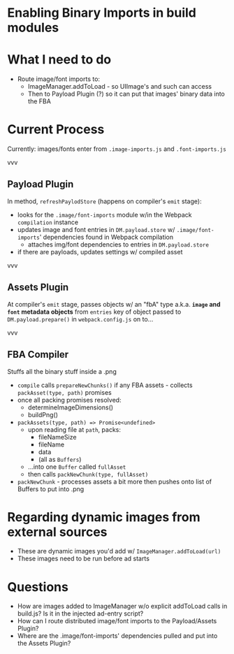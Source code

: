 # Enabling Binary Imports in build modules

# What I need to do
- Route image/font imports to:
	- ImageManager.addToLoad - so UIImage's and such can access
	- Then to Payload Plugin (?) so it can put that images' binary data into the FBA 

# Current Process

Currently: images/fonts enter from `.image-imports.js` and `.font-imports.js`

vvv

## Payload Plugin

In method, `refreshPaylodStore` (happens on compiler's `emit` stage):
- looks for the `.image/font-imports` module w/in the Webpack `compilation` instance
- updates image and font entries in `DM.payload.store` w/ `.image/font-imports`' dependencies found in Webpack compilation
	- attaches img/font dependencies to entries in `DM.payload.store`
- if there are payloads, updates settings w/ compiled asset

vvv

## Assets Plugin
At compiler's `emit` stage, passes objects w/ an "fbA" type a.k.a. __`image` and `font` metadata objects__ from `entries` key of object passed to `DM.payload.prepare()` in `webpack.config.js` on to...

vvv

## FBA Compiler

Stuffs all the binary stuff inside a .png
- `compile` calls `prepareNewChunks()` if any FBA assets - collects `packAsset(type, path)` promises
- once all packing promises resolved:
	- determineImageDimensions()
	- buildPng()
- `packAssets(type, path) => Promise<undefined>`
	- upon reading file at `path`, packs:
		- fileNameSize
		- fileName
		- data
		- (all as `Buffers`)
	- ...into one `Buffer` called `fullAsset`
	- then calls `packNewChunk(type, fullAsset)`
- `packNewChunk` - processes assets a bit more then pushes onto list of Buffers to put into .png

# Regarding dynamic images from external sources
- These are dynamic images you'd add w/ `ImageManager.addToLoad(url)`
- These images need to be run before ad starts

# Questions

- How are images added to ImageManager w/o explicit addToLoad calls in build.js? Is it in the injected ad-entry script?
- How can I route distributed image/font imports to the Payload/Assets Plugin?
- Where are the .image/font-imports' dependencies pulled and put into the Assets Plugin?
